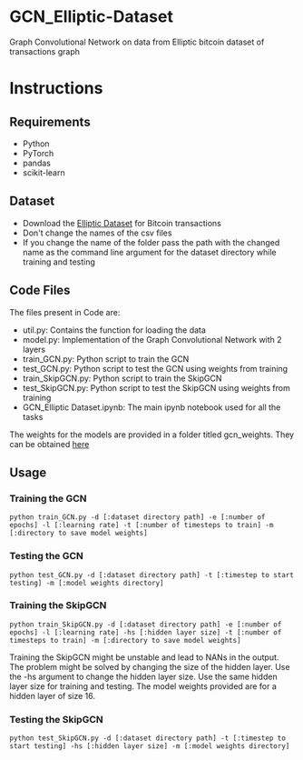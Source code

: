 # GCN_Elliptic-Dataset
Graph Convolutional Network on data from Elliptic bitcoin dataset of transactions graph

# Instructions
## Requirements
- Python
- PyTorch
- pandas
- scikit-learn

## Dataset
- Download the [Elliptic Dataset](https://www.kaggle.com/ellipticco/elliptic-data-set#elliptic_bitcoin_dataset.zip) for Bitcoin transactions
- Don't change the names of the csv files
- If you change the name of the folder pass the path with the changed name as the command line argument for the dataset directory while training and testing


## Code Files
The files present in Code are: 
- util.py: Contains the function for loading the data
- model.py: Implementation of the Graph Convolutional Network with 2 layers
- train_GCN.py: Python script to train the GCN
- test_GCN.py: Python script to test the GCN using weights from training
- train_SkipGCN.py: Python script to train the SkipGCN
- test_SkipGCN.py: Python script to test the SkipGCN using weights from training
- GCN_Elliptic Dataset.ipynb: The main ipynb notebook used for all the tasks  

The weights for the models are provided in a folder titled gcn_weights. They can be obtained [here](https://drive.google.com/drive/folders/1b6ULpBjYsww0m9NHGjt5BMaRO0O0CbJa?usp=sharing)

## Usage
### Training the GCN
```
python train_GCN.py -d [:dataset directory path] -e [:number of epochs] -l [:learning rate] -t [:number of timesteps to train] -m [:directory to save model weights]
```

### Testing the GCN
```
python test_GCN.py -d [:dataset directory path] -t [:timestep to start testing] -m [:model weights directory]
```

### Training the SkipGCN
```
python train_SkipGCN.py -d [:dataset directory path] -e [:number of epochs] -l [:learning rate] -hs [:hidden layer size] -t [:number of timesteps to train] -m [:directory to save model weights]
```
Training the SkipGCN might be unstable and lead to NANs in the output. The problem might be solved by changing the size of the hidden layer. Use the -hs argument to change the hidden layer size. Use the same hidden layer size for training and testing. The model weights provided are for a hidden layer of size 16.

### Testing the SkipGCN
```
python test_SkipGCN.py -d [:dataset directory path] -t [:timestep to start testing] -hs [:hidden layer size] -m [:model weights directory]
``` 
